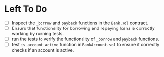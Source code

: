 # Left To Do

- [ ] Inspect the `_borrow` and `payback` functions in the `Bank.sol` contract.
- [ ] Ensure that functionality for borrowing and repaying loans is correctly working by running tests.
- [ ] run the tests to verify the functionality of `_borrow` and `payback` functions.
- [ ] test `is_account_active` function in `BankAccount.sol` to ensure it correctly checks if an account is active.